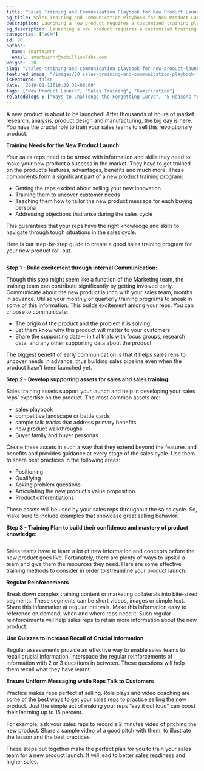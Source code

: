 ```yaml
---
title: "Sales Training and Communication Playbook for New Product Launch"
og_title: Sales Training and Communication Playbook for New Product Launch
description: Launching a new product requires a customized training plan for sales teams. Read about the best practices that you can use
og_description: Launching a new product requires a customized training plan for sales teams. Read about the best practices that you can use
categories: ["ACM"]
id: 20
author:
  name: SmartWinnr
  email: smartwinnr@mobillionlabs.com
weight: -20
slug: "/sales-training-and-communication-playbook-for-new-product-launch"
featured_image: "/images/20.sales-training-and-communication-playbook-for-new-product-launch.png"
isFeatured: false
date: '2019-02-12T10:00:32+08:00'
tags: ["New Product Launch", "Sales Training", "Gamification"]
relatedBlogs : ["Ways to Challenge the Forgetting Curve", "5 Reasons Your Sales Training Is Failing", "Is Your Sales Training Not Delivering? These 5 Strategies Will Change That", "7 Effective Ways to Increase Sales Effectiveness", "Why continuous training is important in sales?"]
---
```


A new product is about to be launched! After thousands of hours of market research, analysis, product design and manufacturing, the big day is here. You have the crucial role to train your sales teams to sell this revolutionary product.

**Training Needs for the New Product Launch:**

Your sales reps need to be armed with information and skills they need to make your new product a success in the market. They have to get trained on the product’s features, advantages, benefits and much more. These components form a significant part of a new product training program:

* Getting the reps excited about selling your new innovation
* Training them to uncover customer needs
* Teaching them how to tailor the new product message for each buying persona
* Addressing objections that arise during the sales cycle

This guarantees that your reps have the right knowledge and skills to navigate through tough situations in the sales cycle.

Here is our step-by-step guide to create a good sales training program for your new product roll-out.

<img alt="" src="/images/Essential to the startup effort is the creation of a business plan – a detailed map of the new business to be created.png" class="ml_standard_image ml_image_center">

**Step 1 - Build excitement through Internal Communication:**

Though this step might seem like a function of the Marketing team, the training team can contribute significantly by getting involved early. Communicate about the new product launch with your sales team, months in advance. Utilise your monthly or quarterly training programs to sneak in some of this information. This builds excitement among your reps. You can choose to communicate:

* The origin of the product and the problem it is solving
* Let them know why this product will matter to your customers
* Share the supporting data-- initial trials with focus groups, research data, and any other supporting data about the product

The biggest benefit of early communication is that it helps sales reps to uncover needs in advance, thus building sales pipeline even when the product hasn’t been launched yet.

**Step 2 -  Develop supporting assets for sales and sales training:**

Sales training assets support your launch and help in developing your sales reps’ expertise on the product. The most common assets are:

* sales playbook
* competitive landscape or battle cards
* sample talk tracks that address primary benefits
* new product walkthroughs.
* Buyer family and buyer personas

Create these assets in such a way that they extend beyond the features and benefits and provides guidance at every stage of the sales cycle. Use them to share best practices in the following areas:

* Positioning
* Qualifying
* Asking problem questions
* Articulating the new product’s value proposition
* Product differentiations

These assets will be used by your sales reps throughout the sales cycle. So, make sure to include examples that showcase great selling behavior.

**Step 3 - Training Plan to build their confidence and mastery of product knowledge:**

<img alt="" src="/images/product training.png" class="ml_standard_image ml_image_center">

Sales teams have to learn a lot of new information and concepts before the new product goes live. Fortunately, there are plenty of ways to upskill a team and give them the resources they need. Here are some effective training methods to consider in order to streamline your product launch:

**Regular Reinforcements**

Break down complex training content or marketing collaterals into bite-sized segments. These segments can be short videos, images or simple text. Share this information at regular intervals. Make this information easy to reference on demand, when and where reps need it. Such regular reinforcements will help sales reps to retain more information about the new product.

**Use Quizzes to Increase Recall of Crucial Information**

Regular assessments provide an effective way to enable sales teams to recall crucial information. Interspace the regular reinforcements of information with 2 or 3 questions in between. These questions will help them recall what they have learnt. 

**Ensure Uniform Messaging while Reps Talk to Customers**

Practice makes reps perfect at selling. Role plays and video coaching are some of the best ways to get your sales reps to practice selling the new product. Just the simple act of making your reps “say it out loud” can boost their learning up to 15 percent. 

For example, ask your sales reps to record a 2 minutes video of pitching the new product. Share a sample video of a good pitch with them, to illustrate the lesson and the best practices. 

These steps put together make the perfect plan for you to train your sales team for a new product launch. It will lead to better sales readiness and higher sales.
